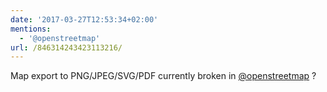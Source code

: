 ```yaml
---
date: '2017-03-27T12:53:34+02:00'
mentions:
  - '@openstreetmap'
url: /846314243423113216/
---
```

Map export to PNG/JPEG/SVG/PDF currently broken in [@openstreetmap](https://twitter.com/@openstreetmap) ?

